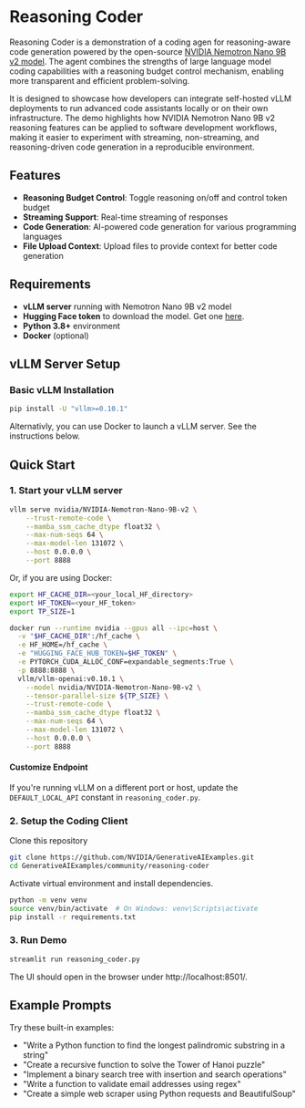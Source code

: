 # Reasoning Coder

Reasoning Coder is a demonstration of a coding agen for reasoning-aware code generation powered by the open-source [NVIDIA Nemotron Nano 9B v2 model](https://huggingface.co/nvidia/NVIDIA-Nemotron-Nano-9B-v2). The agent combines the strengths of large language model coding capabilities with a reasoning budget control mechanism, enabling more transparent and efficient problem-solving. 

It is designed to showcase how developers can integrate self-hosted vLLM deployments to run advanced code assistants locally or on their own infrastructure. The demo highlights how NVIDIA Nemotron Nano 9B v2 reasoning features can be applied to software development workflows, making it easier to experiment with streaming, non-streaming, and reasoning-driven code generation in a reproducible environment.

## Features

- **Reasoning Budget Control**: Toggle reasoning on/off and control token budget
- **Streaming Support**: Real-time streaming of responses
- **Code Generation**: AI-powered code generation for various programming languages
- **File Upload Context**: Upload files to provide context for better code generation

## Requirements

- **vLLM server** running with Nemotron Nano 9B v2 model
- **Hugging Face token** to download the model. Get one [here](https://huggingface.co/settings/tokens).
- **Python 3.8+** environment
- **Docker** (optional)

## vLLM Server Setup

### Basic vLLM Installation
```bash
pip install -U "vllm>=0.10.1"
```

Alternativly, you can use Docker to launch a vLLM server. See the instructions below.

## Quick Start

### 1. Start your vLLM server

```bash
vllm serve nvidia/NVIDIA-Nemotron-Nano-9B-v2 \
    --trust-remote-code \
    --mamba_ssm_cache_dtype float32 \
    --max-num-seqs 64 \
    --max-model-len 131072 \
    --host 0.0.0.0 \
    --port 8888
```

Or, if you are using Docker:

```bash
export HF_CACHE_DIR=<your_local_HF_directory>
export HF_TOKEN=<your_HF_token>
export TP_SIZE=1

docker run --runtime nvidia --gpus all --ipc=host \
  -v "$HF_CACHE_DIR":/hf_cache \
  -e HF_HOME=/hf_cache \
  -e "HUGGING_FACE_HUB_TOKEN=$HF_TOKEN" \
  -e PYTORCH_CUDA_ALLOC_CONF=expandable_segments:True \
  -p 8888:8888 \
  vllm/vllm-openai:v0.10.1 \
    --model nvidia/NVIDIA-Nemotron-Nano-9B-v2 \
    --tensor-parallel-size ${TP_SIZE} \
    --trust-remote-code \
    --mamba_ssm_cache_dtype float32 \
    --max-num-seqs 64 \
    --max-model-len 131072 \
    --host 0.0.0.0 \
    --port 8888
```

#### Customize Endpoint
If you're running vLLM on a different port or host, update the `DEFAULT_LOCAL_API` constant in `reasoning_coder.py`.


### 2. Setup the Coding Client

Clone this repository

```bash
git clone https://github.com/NVIDIA/GenerativeAIExamples.git
cd GenerativeAIExamples/community/reasoning-coder
```

Activate virtual environment and install dependencies.

```bash
python -m venv venv
source venv/bin/activate  # On Windows: venv\Scripts\activate
pip install -r requirements.txt
```

### 3. Run Demo
```bash
streamlit run reasoning_coder.py
```

The UI should open in the browser under http://localhost:8501/.

## Example Prompts

Try these built-in examples:
- "Write a Python function to find the longest palindromic substring in a string"
- "Create a recursive function to solve the Tower of Hanoi puzzle"
- "Implement a binary search tree with insertion and search operations"
- "Write a function to validate email addresses using regex"
- "Create a simple web scraper using Python requests and BeautifulSoup"

